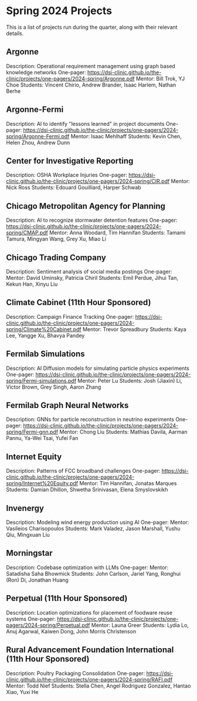 # Spring 2024 Projects
This is a list of projects run during the quarter, along with their relevant details.
## Argonne
Description: Operational requirement management using graph based knowledge            networks
One-pager: https://dsi-clinic.github.io/the-clinic/projects/one-pagers/2024-spring/Argonne.pdf
Mentor: Bill Trok, YJ Choe
Students: Vincent Chirio, Andrew Brander, Isaac Harlem, Nathan Berhe

## Argonne-Fermi
Description: AI to identify "lessons learned" in project documents
One-pager: https://dsi-clinic.github.io/the-clinic/projects/one-pagers/2024-spring/Argonne-Fermi.pdf
Mentor: Isaac Mehlhaff
Students: Kevin Chen, Helen Zhou, Andrew Dunn

## Center for Investigative Reporting
Description: OSHA Workplace Injuries
One-pager: https://dsi-clinic.github.io/the-clinic/projects/one-pagers/2024-spring/CIR.pdf
Mentor: Nick Ross
Students: Edouard Gouilliard, Harper Schwab

## Chicago Metropolitan Agency for Planning
Description: AI to recognize stormwater detention features
One-pager: https://dsi-clinic.github.io/the-clinic/projects/one-pagers/2024-spring/CMAP.pdf
Mentor: Anna Woodard, Tim Hannifan
Students: Tamami Tamura, Mingyan Wang, Grey Xu, Miao Li

## Chicago Trading Company
Description: Sentiment analysis of social media postings
One-pager: 
Mentor: David Uminsky, Patricia Chiril
Students: Emil Perdue, Jihui Tan, Kekun Han, Xinyu Liu

## Climate Cabinet (11th Hour Sponsored)
Description: Campaign Finance Tracking
One-pager: https://dsi-clinic.github.io/the-clinic/projects/one-pagers/2024-spring/Climate%20Cabinet.pdf
Mentor: Trevor Spreadbury
Students: Kaya Lee, Yangge Xu, Bhavya Pandey

## Fermilab Simulations
Description: AI Diffusion models for simulating particle physics experiments
One-pager: https://dsi-clinic.github.io/the-clinic/projects/one-pagers/2024-spring/Fermi-simulations.pdf
Mentor: Peter Lu
Students: Josh (Jiaxin) Li, Victor Brown, Grey Singh, Aaron Zhang

## Fermilab Graph Neural Networks
Description: GNNs for particle reconstruction in neutrino experiments
One-pager: https://dsi-clinic.github.io/the-clinic/projects/one-pagers/2024-spring/Fermi-gnn.pdf
Mentor: Chong Liu
Students: Mathias Davila, Aarman Pannu, Ya-Wei Tsai, Yufei Fan

## Internet Equity
Description: Patterns of FCC broadband challenges
One-pager: https://dsi-clinic.github.io/the-clinic/projects/one-pagers/2024-spring/Internet%20Equity.pdf
Mentor: Tim Hannifan, Jonatas Marques
Students: Damian Dhillon, Shwetha Srinivasan, Elena Smyslovskikh

## Invenergy
Description: Modeling wind energy production using AI
One-pager: 
Mentor: Vasileios Charisopoulos
Students: Mark Valadez, Jason Marshall, Yushu Qiu, Mingxuan Liu

## Morningstar
Description: Codebase optimization with LLMs
One-pager: 
Mentor: Satadisha Saha Bhowmick
Students: John Carlson, Jariel Yang, Ronghui (Ron) Di, Jonathan Huang

## Perpetual (11th Hour Sponsored)
Description: Location optimizations for placement of foodware reuse systems
One-pager: https://dsi-clinic.github.io/the-clinic/projects/one-pagers/2024-spring/Perpetual.pdf
Mentor: Launa Greer
Students: Lydia Lo, Anuj Agarwal, Kaiwen Dong, John Morris Christenson

## Rural Advancement Foundation International (11th Hour Sponsored)
Description: Poultry Packaging Consolidation
One-pager: https://dsi-clinic.github.io/the-clinic/projects/one-pagers/2024-spring/RAFI.pdf
Mentor: Todd Nief
Students: Stella Chen, Angel Rodriguez Gonzalez, Hantao Xiao, Yuxi He

